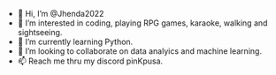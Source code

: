 - 👋 Hi, I’m @Jhenda2022
- 👀 I’m interested in coding, playing RPG games, karaoke, walking and sightseeing.
- 🌱 I’m currently learning Python.
- 💞️ I’m looking to collaborate on data analyics and machine learning.
- 📫 Reach me thru my discord pinKpusa.

<!---
Jhenda2022/Jhenda2022 is a ✨ special ✨ repository because its `README.md` (this file) appears on your GitHub profile.
You can click the Preview link to take a look at your changes.
--->
